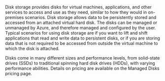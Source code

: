 Disk storage provides disks for virtual machines, applications, and other services to access and use as they need, similar to how they would in on-premises scenarios. Disk storage allows data to be persistently stored and accessed from an attached virtual hard disk. The disks can be managed or unmanaged by Azure, and therefore managed and configured by the user. Typical scenarios for using disk storage are if you want to lift and shift applications that read and write data to persistent disks, or if you are storing data that is not required to be accessed from outside the virtual machine to which the disk is attached.

Disks come in many different sizes and performance levels, from solid-state drives (SSDs) to traditional spinning hard disk drives (HDDs), with varying performance abilities. Details on pricing are available on the Managed Disks pricing page.